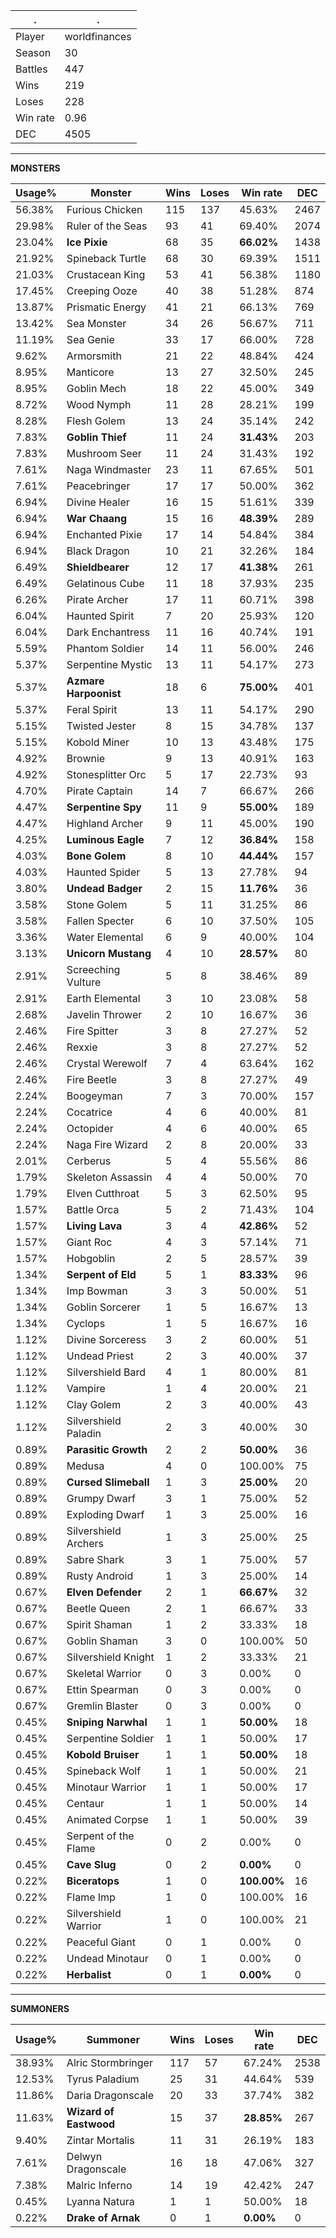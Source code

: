 .|.
|-|-
Player|worldfinances
Season|30
Battles|447
Wins|219
Loses|228
Win rate|0.96
DEC|4505

---
**MONSTERS**

Usage%|Monster|Wins|Loses|Win rate|DEC|
-|-|-|-|-|-|
56.38%|Furious Chicken|115|137|45.63%|2467|
29.98%|Ruler of the Seas|93|41|69.40%|2074|
23.04%|**Ice Pixie**|68|35|**66.02%**|1438|
21.92%|Spineback Turtle|68|30|69.39%|1511|
21.03%|Crustacean King|53|41|56.38%|1180|
17.45%|Creeping Ooze|40|38|51.28%|874|
13.87%|Prismatic Energy|41|21|66.13%|769|
13.42%|Sea Monster|34|26|56.67%|711|
11.19%|Sea Genie|33|17|66.00%|728|
9.62%|Armorsmith|21|22|48.84%|424|
8.95%|Manticore|13|27|32.50%|245|
8.95%|Goblin Mech|18|22|45.00%|349|
8.72%|Wood Nymph|11|28|28.21%|199|
8.28%|Flesh Golem|13|24|35.14%|242|
7.83%|**Goblin Thief**|11|24|**31.43%**|203|
7.83%|Mushroom Seer|11|24|31.43%|192|
7.61%|Naga Windmaster|23|11|67.65%|501|
7.61%|Peacebringer|17|17|50.00%|362|
6.94%|Divine Healer|16|15|51.61%|339|
6.94%|**War Chaang**|15|16|**48.39%**|289|
6.94%|Enchanted Pixie|17|14|54.84%|384|
6.94%|Black Dragon|10|21|32.26%|184|
6.49%|**Shieldbearer**|12|17|**41.38%**|261|
6.49%|Gelatinous Cube|11|18|37.93%|235|
6.26%|Pirate Archer|17|11|60.71%|398|
6.04%|Haunted Spirit|7|20|25.93%|120|
6.04%|Dark Enchantress|11|16|40.74%|191|
5.59%|Phantom Soldier|14|11|56.00%|246|
5.37%|Serpentine Mystic|13|11|54.17%|273|
5.37%|**Azmare Harpoonist**|18|6|**75.00%**|401|
5.37%|Feral Spirit|13|11|54.17%|290|
5.15%|Twisted Jester|8|15|34.78%|137|
5.15%|Kobold Miner|10|13|43.48%|175|
4.92%|Brownie|9|13|40.91%|163|
4.92%|Stonesplitter Orc|5|17|22.73%|93|
4.70%|Pirate Captain|14|7|66.67%|266|
4.47%|**Serpentine Spy**|11|9|**55.00%**|189|
4.47%|Highland Archer|9|11|45.00%|190|
4.25%|**Luminous Eagle**|7|12|**36.84%**|158|
4.03%|**Bone Golem**|8|10|**44.44%**|157|
4.03%|Haunted Spider|5|13|27.78%|94|
3.80%|**Undead Badger**|2|15|**11.76%**|36|
3.58%|Stone Golem|5|11|31.25%|86|
3.58%|Fallen Specter|6|10|37.50%|105|
3.36%|Water Elemental|6|9|40.00%|104|
3.13%|**Unicorn Mustang**|4|10|**28.57%**|80|
2.91%|Screeching Vulture|5|8|38.46%|89|
2.91%|Earth Elemental|3|10|23.08%|58|
2.68%|Javelin Thrower|2|10|16.67%|36|
2.46%|Fire Spitter|3|8|27.27%|52|
2.46%|Rexxie|3|8|27.27%|52|
2.46%|Crystal Werewolf|7|4|63.64%|162|
2.46%|Fire Beetle|3|8|27.27%|49|
2.24%|Boogeyman|7|3|70.00%|157|
2.24%|Cocatrice|4|6|40.00%|81|
2.24%|Octopider|4|6|40.00%|65|
2.24%|Naga Fire Wizard|2|8|20.00%|33|
2.01%|Cerberus|5|4|55.56%|86|
1.79%|Skeleton Assassin|4|4|50.00%|70|
1.79%|Elven Cutthroat|5|3|62.50%|95|
1.57%|Battle Orca|5|2|71.43%|104|
1.57%|**Living Lava**|3|4|**42.86%**|52|
1.57%|Giant Roc|4|3|57.14%|71|
1.57%|Hobgoblin|2|5|28.57%|39|
1.34%|**Serpent of Eld**|5|1|**83.33%**|96|
1.34%|Imp Bowman|3|3|50.00%|51|
1.34%|Goblin Sorcerer|1|5|16.67%|13|
1.34%|Cyclops|1|5|16.67%|16|
1.12%|Divine Sorceress|3|2|60.00%|51|
1.12%|Undead Priest|2|3|40.00%|37|
1.12%|Silvershield Bard|4|1|80.00%|81|
1.12%|Vampire|1|4|20.00%|21|
1.12%|Clay Golem|2|3|40.00%|43|
1.12%|Silvershield Paladin|2|3|40.00%|30|
0.89%|**Parasitic Growth**|2|2|**50.00%**|36|
0.89%|Medusa|4|0|100.00%|75|
0.89%|**Cursed Slimeball**|1|3|**25.00%**|20|
0.89%|Grumpy Dwarf|3|1|75.00%|52|
0.89%|Exploding Dwarf|1|3|25.00%|16|
0.89%|Silvershield Archers|1|3|25.00%|25|
0.89%|Sabre Shark|3|1|75.00%|57|
0.89%|Rusty Android|1|3|25.00%|14|
0.67%|**Elven Defender**|2|1|**66.67%**|32|
0.67%|Beetle Queen|2|1|66.67%|33|
0.67%|Spirit Shaman|1|2|33.33%|18|
0.67%|Goblin Shaman|3|0|100.00%|50|
0.67%|Silvershield Knight|1|2|33.33%|21|
0.67%|Skeletal Warrior|0|3|0.00%|0|
0.67%|Ettin Spearman|0|3|0.00%|0|
0.67%|Gremlin Blaster|0|3|0.00%|0|
0.45%|**Sniping Narwhal**|1|1|**50.00%**|18|
0.45%|Serpentine Soldier|1|1|50.00%|17|
0.45%|**Kobold Bruiser**|1|1|**50.00%**|18|
0.45%|Spineback Wolf|1|1|50.00%|21|
0.45%|Minotaur Warrior|1|1|50.00%|17|
0.45%|Centaur|1|1|50.00%|14|
0.45%|Animated Corpse|1|1|50.00%|39|
0.45%|Serpent of the Flame|0|2|0.00%|0|
0.45%|**Cave Slug**|0|2|**0.00%**|0|
0.22%|**Biceratops**|1|0|**100.00%**|16|
0.22%|Flame Imp|1|0|100.00%|16|
0.22%|Silvershield Warrior|1|0|100.00%|21|
0.22%|Peaceful Giant|0|1|0.00%|0|
0.22%|Undead Minotaur|0|1|0.00%|0|
0.22%|**Herbalist**|0|1|**0.00%**|0|

---
**SUMMONERS**

Usage%|Summoner|Wins|Loses|Win rate|DEC|
-|-|-|-|-|-|
38.93%|Alric Stormbringer|117|57|67.24%|2538|
12.53%|Tyrus Paladium|25|31|44.64%|539|
11.86%|Daria Dragonscale|20|33|37.74%|382|
11.63%|**Wizard of Eastwood**|15|37|**28.85%**|267|
9.40%|Zintar Mortalis|11|31|26.19%|183|
7.61%|Delwyn Dragonscale|16|18|47.06%|327|
7.38%|Malric Inferno|14|19|42.42%|247|
0.45%|Lyanna Natura|1|1|50.00%|18|
0.22%|**Drake of Arnak**|0|1|**0.00%**|0|
